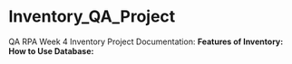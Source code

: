 # Inventory_QA_Project
QA RPA Week 4 Inventory Project
Documentation: 
__Features of Inventory:__
__How to Use Database:__
